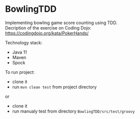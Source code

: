# BowlingTDD

Implementing bowling game score counting using TDD.  
Decription of the exercise on Coding Dojo: https://codingdojo.org/kata/PokerHands/

Technology stack:
 - Java 11
 - Maven
 - Spock

To run project:
 - clone it
 - run `mvn clean test` from project directory
 
or
 
 - clone it
 - run manualy test from directory `BowlingTDD/src/test/groovy` 
